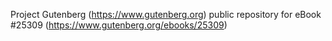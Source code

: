 Project Gutenberg (https://www.gutenberg.org) public repository for eBook #25309 (https://www.gutenberg.org/ebooks/25309)
